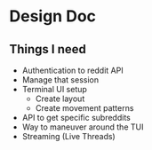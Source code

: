 # Design Doc

## Things I need
- Authentication to reddit API
- Manage that session
- Terminal UI setup
    - Create layout
    - Create movement patterns
- API to get specific subreddits
- Way to maneuver around the TUI
- Streaming (Live Threads)
